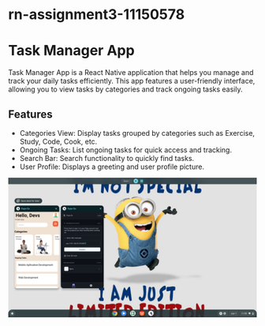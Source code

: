 # rn-assignment3-11150578

# Task Manager App

Task Manager App is a React Native application that helps you manage and track your daily tasks efficiently. This app features a user-friendly interface, allowing you to view tasks by categories and track ongoing tasks easily.

## Features

- Categories View: Display tasks grouped by categories such as Exercise, Study, Code, Cook, etc.
- Ongoing Tasks: List ongoing tasks for quick access and tracking.
- Search Bar: Search functionality to quickly find tasks.
- User Profile: Displays a greeting and user profile picture.

![App Screenshot](./figma/assets/979242Screenshot%202024-06-01%2011.55.18%20PM.png)
